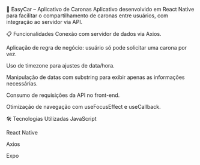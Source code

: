 🚗 EasyCar – Aplicativo de Caronas
Aplicativo desenvolvido em React Native para facilitar o compartilhamento de caronas entre usuários, com integração ao servidor via API.

📋 Funcionalidades
Conexão com servidor de dados via Axios.

Aplicação de regra de negócio: usuário só pode solicitar uma carona por vez.

Uso de timezone para ajustes de data/hora.

Manipulação de datas com substring para exibir apenas as informações necessárias.

Consumo de requisições da API no front-end.

Otimização de navegação com useFocusEffect e useCallback.

🛠️ Tecnologias Utilizadas
JavaScript

React Native

Axios

Expo
